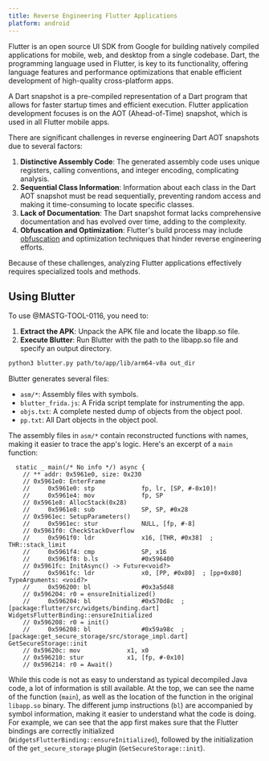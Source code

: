 ```yaml
---
title: Reverse Engineering Flutter Applications
platform: android
---
```


Flutter is an open source UI SDK from Google for building natively compiled applications for mobile, web, and desktop from a single codebase. Dart, the programming language used in Flutter, is key to its functionality, offering language features and performance optimizations that enable efficient development of high-quality cross-platform apps.

A Dart snapshot is a pre-compiled representation of a Dart program that allows for faster startup times and efficient execution. Flutter application development focuses is on the AOT (Ahead-of-Time) snapshot, which is used in all Flutter mobile apps.

There are significant challenges in reverse engineering Dart AOT snapshots due to several factors:

1. **Distinctive Assembly Code**: The generated assembly code uses unique registers, calling conventions, and integer encoding, complicating analysis.
2. **Sequential Class Information**: Information about each class in the Dart AOT snapshot must be read sequentially, preventing random access and making it time-consuming to locate specific classes.
3. **Lack of Documentation**: The Dart snapshot format lacks comprehensive documentation and has evolved over time, adding to the complexity.
4. **Obfuscation and Optimization**: Flutter's build process may include [obfuscation](https://docs.flutter.dev/deployment/obfuscate) and optimization techniques that hinder reverse engineering efforts.

Because of these challenges, analyzing Flutter applications effectively requires specialized tools and methods.

## Using Blutter

To use @MASTG-TOOL-0116, you need to:

1. **Extract the APK**: Unpack the APK file and locate the libapp.so file.
2. **Execute Blutter**: Run Blutter with the path to the libapp.so file and specify an output directory.

```bash
python3 blutter.py path/to/app/lib/arm64-v8a out_dir
```

Blutter generates several files:

- `asm/*`: Assembly files with symbols.
- `blutter_frida.js`: A Frida script template for instrumenting the app.
- `objs.txt`: A complete nested dump of objects from the object pool.
- `pp.txt`: All Dart objects in the object pool.

The assembly files in `asm/*` contain reconstructed functions with names, making it easier to trace the app's logic. Here's an excerpt of a `main` function:

```plaintext
  static _ main(/* No info */) async {
    // ** addr: 0x5961e0, size: 0x230
    // 0x5961e0: EnterFrame
    //     0x5961e0: stp             fp, lr, [SP, #-0x10]!
    //     0x5961e4: mov             fp, SP
    // 0x5961e8: AllocStack(0x28)
    //     0x5961e8: sub             SP, SP, #0x28
    // 0x5961ec: SetupParameters()
    //     0x5961ec: stur            NULL, [fp, #-8]
    // 0x5961f0: CheckStackOverflow
    //     0x5961f0: ldr             x16, [THR, #0x38]  ; THR::stack_limit
    //     0x5961f4: cmp             SP, x16
    //     0x5961f8: b.ls            #0x596400
    // 0x5961fc: InitAsync() -> Future<void?>
    //     0x5961fc: ldr             x0, [PP, #0x80]  ; [pp+0x80] TypeArguments: <void?>
    //     0x596200: bl              #0x3a5d48
    // 0x596204: r0 = ensureInitialized()
    //     0x596204: bl              #0x570d8c  ; [package:flutter/src/widgets/binding.dart] WidgetsFlutterBinding::ensureInitialized
    // 0x596208: r0 = init()
    //     0x596208: bl              #0x59a98c  ; [package:get_secure_storage/src/storage_impl.dart] GetSecureStorage::init
    // 0x59620c: mov             x1, x0
    // 0x596210: stur            x1, [fp, #-0x10]
    // 0x596214: r0 = Await()
```

While this code is not as easy to understand as typical decompiled Java code, a lot of information is still available. At the top, we can see the name of the function (`main`), as well as the location of the function in the original `libapp.so` binary. The different jump instructions (`bl`) are accompanied by symbol information, making it easier to understand what the code is doing. For example, we can see that the app first makes sure that the Flutter bindings are correctly initialized (`WidgetsFlutterBinding::ensureInitialized`), followed by the initialization of the `get_secure_storage` plugin (`GetSecureStorage::init`).
